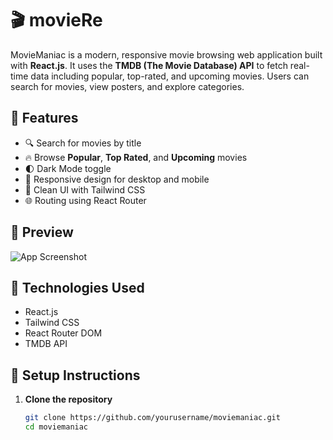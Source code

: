 # 🎬 movieRe

MovieManiac is a modern, responsive movie browsing web application built with **React.js**. It uses the **TMDB (The Movie Database) API** to fetch real-time data including popular, top-rated, and upcoming movies. Users can search for movies, view posters, and explore categories.

## 🌟 Features

- 🔍 Search for movies by title
- 🔥 Browse **Popular**, **Top Rated**, and **Upcoming** movies
- 🌓 Dark Mode toggle
- 📱 Responsive design for desktop and mobile
- 🎥 Clean UI with Tailwind CSS
- 🌐 Routing using React Router

## 📸 Preview

![App Screenshot](screenshot.png) <!-- Add your screenshot image here -->

## 🚀 Technologies Used

- React.js
- Tailwind CSS
- React Router DOM
- TMDB API

## 🔧 Setup Instructions

1. **Clone the repository**

   ```bash
   git clone https://github.com/yourusername/moviemaniac.git
   cd moviemaniac
